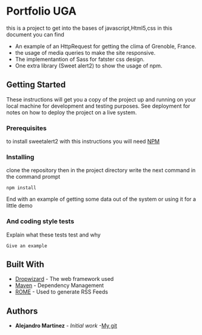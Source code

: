 # Portfolio UGA

this is a project to get into the bases of javascript,Html5,css
in this document you can find
* An example of an HttpRequest for getting the clima of  Grenoble, France.
* the usage of media queries to make the site responsive.
* The implementantion of Sass for fatster css design.
* One extra library (Sweet alert2) to show the usage of npm.


## Getting Started

These instructions will get you a copy of the project up and running on your local machine for development and testing purposes. See deployment for notes on how to deploy the project on a live system.



### Prerequisites

 to install sweetalert2 with this instructions you will need [NPM](https://www.npmjs.com)



### Installing
 clone the repository
 then in the project directory write the next command in the command prompt
```
npm install
```
End with an example of getting some data out of the system or using it for a little demo


### And coding style tests

Explain what these tests test and why

```
Give an example
```

## Built With

* [Dropwizard](http://www.dropwizard.io/1.0.2/docs/) - The web framework used
* [Maven](https://maven.apache.org/) - Dependency Management
* [ROME](https://rometools.github.io/rome/) - Used to generate RSS Feeds



## Authors

* **Alejandro Martinez** - *Initial work* -[My git](https://gitlab.com/alejandro.martinez.0598/)
